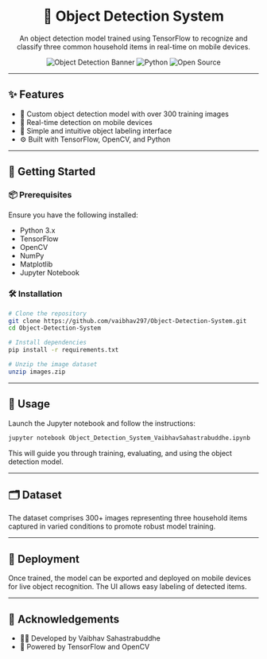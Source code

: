 
<div align="center">

# 🧠 Object Detection System

An object detection model trained using TensorFlow to recognize and classify three common household items in real-time on mobile devices.

![Object Detection Banner](https://img.shields.io/badge/TensorFlow-Model-orange?style=for-the-badge&logo=tensorflow)
![Python](https://img.shields.io/badge/Python-3.x-blue?style=for-the-badge&logo=python)
![Open Source](https://img.shields.io/badge/Open%20Source-Yes-brightgreen?style=for-the-badge&logo=github)

</div>

---

## ✨ Features

- 📸 Custom object detection model with over 300 training images
- 📱 Real-time detection on mobile devices
- 🧩 Simple and intuitive object labeling interface
- ⚙️ Built with TensorFlow, OpenCV, and Python

---

## 🚀 Getting Started

### 📦 Prerequisites

Ensure you have the following installed:

- Python 3.x
- TensorFlow
- OpenCV
- NumPy
- Matplotlib
- Jupyter Notebook

### 🛠️ Installation

```bash
# Clone the repository
git clone https://github.com/vaibhav297/Object-Detection-System.git
cd Object-Detection-System

# Install dependencies
pip install -r requirements.txt

# Unzip the image dataset
unzip images.zip
```

---

## 🧪 Usage

Launch the Jupyter notebook and follow the instructions:

```bash
jupyter notebook Object_Detection_System_VaibhavSahastrabuddhe.ipynb
```

This will guide you through training, evaluating, and using the object detection model.

---

## 🗂️ Dataset

The dataset comprises 300+ images representing three household items captured in varied conditions to promote robust model training.

---

## 📱 Deployment

Once trained, the model can be exported and deployed on mobile devices for live object recognition. The UI allows easy labeling of detected items.

---

## 🙏 Acknowledgements

- 👨‍💻 Developed by Vaibhav Sahastrabuddhe
- 🧠 Powered by TensorFlow and OpenCV

